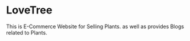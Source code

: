 # LoveTree
This is E-Commerce Website for Selling Plants. as well as provides Blogs related to Plants.
